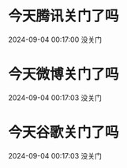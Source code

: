 # 今天腾讯关门了吗

2024-09-04 00:17:00 没关门

# 今天微博关门了吗

2024-09-04 00:17:03 没关门

# 今天谷歌关门了吗

2024-09-04 00:17:03 没关门

